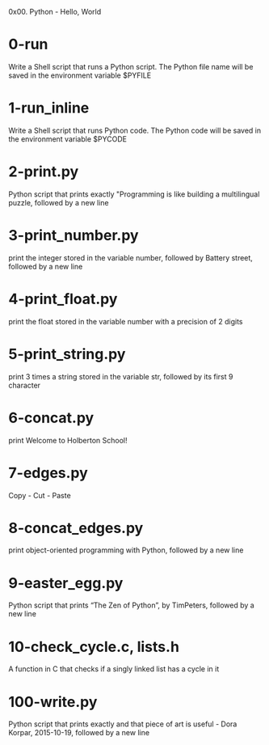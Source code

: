 0x00. Python - Hello, World

# 0-run
Write a Shell script that runs a Python script.
The Python file name will be saved in the environment variable $PYFILE

# 1-run_inline
Write a Shell script that runs Python code.
The Python code will be saved in the environment variable $PYCODE

# 2-print.py
Python script that prints exactly "Programming is like building a multilingual puzzle, followed by a new line

# 3-print_number.py
print the integer stored in the variable number, followed by Battery street, followed by a new line

# 4-print_float.py
print the float stored in the variable number with a precision of 2 digits

# 5-print_string.py
print 3 times a string stored in the variable str, followed by its first 9 character

# 6-concat.py
print Welcome to Holberton School!

# 7-edges.py
Copy - Cut - Paste

# 8-concat_edges.py
print object-oriented programming with Python, followed by a new line

# 9-easter_egg.py
Python script that prints “The Zen of Python”, by TimPeters, followed by a new line

# 10-check_cycle.c, lists.h
A function in C that checks if a singly linked list has a cycle in it

# 100-write.py
Python script that prints exactly and that piece of art is useful - Dora Korpar, 2015-10-19, followed by a new line
